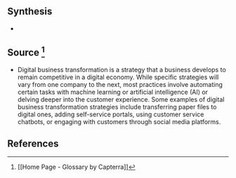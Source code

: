 ## Synthesis
- 
## Source [^1]
- Digital business transformation is a strategy that a business develops to remain competitive in a digital economy. While specific strategies will vary from one company to the next, most practices involve automating certain tasks with machine learning or artificial intelligence (AI) or delving deeper into the customer experience. Some examples of digital business transformation strategies include transferring paper files to digital ones, adding self-service portals, using customer service chatbots, or engaging with customers through social media platforms.
## References

[^1]: [[Home Page - Glossary by Capterra]]